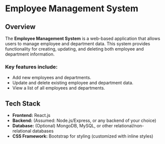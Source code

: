 # Employee Management System

## Overview
The **Employee Management System** is a web-based application that allows users to manage employee and department data. This system provides functionality for creating, updating, and deleting both employee and department information.

### Key features include:
- Add new employees and departments.
- Update and delete existing employee and department data.
- View a list of all employees and departments.

## Tech Stack
- **Frontend:** React.js
- **Backend:** (Assumed: Node.js/Express, or any backend of your choice)
- **Database:** (Optional) MongoDB, MySQL, or other relational/non-relational databases
- **CSS Framework:** Bootstrap for styling (customized with inline styles)

